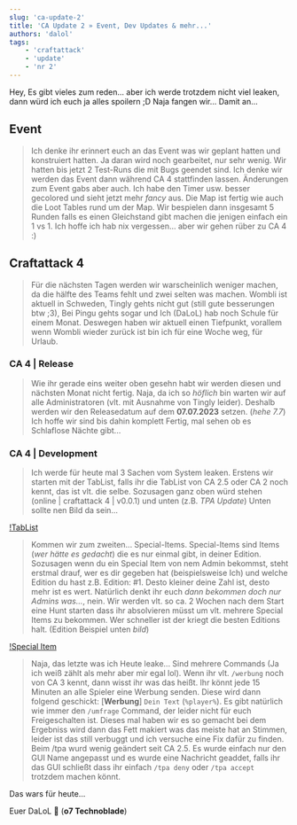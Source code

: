 ```yaml
---
slug: 'ca-update-2'
title: 'CA Update 2 » Event, Dev Updates & mehr...'
authors: 'dalol'
tags:
    - 'craftattack'
    - 'update'
    - 'nr 2' 
---
```


Hey, Es gibt vieles zum reden... aber ich werde trotzdem nicht viel leaken, dann würd ich euch ja alles spoilern ;D Naja fangen wir... Damit an...

## Event

> Ich denke ihr erinnert euch an das Event was wir geplant hatten und konstruiert hatten. Ja daran wird noch gearbeitet, nur sehr wenig. Wir hatten bis jetzt 2 Test-Runs die mit Bugs geendet sind. Ich denke wir werden das Event dann während CA 4 stattfinden lassen. Änderungen zum Event gabs aber auch. Ich habe den Timer usw. besser gecolored und sieht jetzt mehr *fancy* aus. Die Map ist fertig wie auch die Loot Tables rund um der Map. Wir bespielen dann insgesamt 5 Runden falls es einen Gleichstand gibt machen die jenigen einfach ein 1 vs 1. Ich hoffe ich hab nix vergessen... aber wir gehen rüber zu CA 4 :)

## Craftattack 4

> Für die nächsten Tagen werden wir warscheinlich weniger machen, da die hälfte des Teams fehlt und zwei selten was machen. Wombli ist aktuell in Schweden, Tingly gehts nicht gut (still gute besserungen btw ;3), Bei Pingu gehts sogar und Ich (DaLoL) hab noch Schule für einem Monat. Deswegen haben wir aktuell einen Tiefpunkt, vorallem wenn Wombli wieder zurück ist bin ich für eine Woche weg, für Urlaub. 

### CA 4 | Release

> Wie ihr gerade eins weiter oben gesehn habt wir werden diesen und nächsten Monat nicht fertig. Naja, da ich so *höflich* bin warten wir auf alle Administratoren (vlt. mit Ausnahme von Tingly leider). Deshalb werden wir den Releasedatum auf dem __07.07.2023__ setzen. (*hehe 7.7*) Ich hoffe wir sind bis dahin komplett Fertig, mal sehen ob es Schlaflose Nächte gibt... 

### CA 4 | Development

> Ich werde für heute mal 3 Sachen vom System leaken. Erstens wir starten mit der TabList, falls ihr die TabList von CA 2.5 oder CA 2 noch kennt, das ist vlt. die selbe. Sozusagen ganz oben würd stehen (online | craftattack 4 | v0.0.1) und unten (z.B. *TPA Update*) Unten sollte nen Bild da sein... 

[!TabList](/img/Tablist.png)

> Kommen wir zum zweiten... Special-Items. Special-Items sind Items (*wer hätte es gedacht*) die es nur einmal gibt, in deiner Edition. Sozusagen wenn du ein Special Item von nem Admin bekommst, steht erstmal drauf, wer es dir gegeben hat (beispielsweise Ich) und welche Edition du hast z.B. Edition: #1. Desto kleiner deine Zahl ist, desto mehr ist es wert. Natürlich denkt ihr euch *dann bekommen doch nur Admins was...*, nein. Wir werden vlt. so ca. 2 Wochen nach dem Start eine Hunt starten dass ihr absolvieren müsst um vlt. mehrere Special Items zu bekommen. Wer schneller ist der kriegt die besten Editions halt. (Edition Beispiel unten *bild*)

[!Special Item](/img/special_items.png)

> Naja, das letzte was ich Heute leake... Sind mehrere Commands (Ja ich weiß zählt als mehr aber mir egal lol). Wenn ihr vlt. `/werbung` noch von CA 3 kennt, dann wisst ihr was das heißt. Ihr könnt jede 15 Minuten an alle Spieler eine Werbung senden. Diese wird dann folgend geschickt: [__Werbung__] `Dein Text` (`%player%`). Es gibt natürlich wie immer den `/umfrage` Command, der leider nicht für euch Freigeschalten ist. Dieses mal haben wir es so gemacht bei dem Ergebniss wird dann das Fett makiert was das meiste hat an Stimmen, leider ist das still verbuggt und ich versuche eine Fix dafür zu finden. Beim /tpa wurd wenig geändert seit CA 2.5. Es wurde einfach nur den GUI Name angepasst und es wurde eine Nachricht geaddet, falls ihr das GUI schließt dass ihr einfach `/tpa deny` oder `/tpa accept` trotzdem machen könnt.

Das wars für heute... 

Euer DaLoL 🐖 (__o7 Technoblade__)